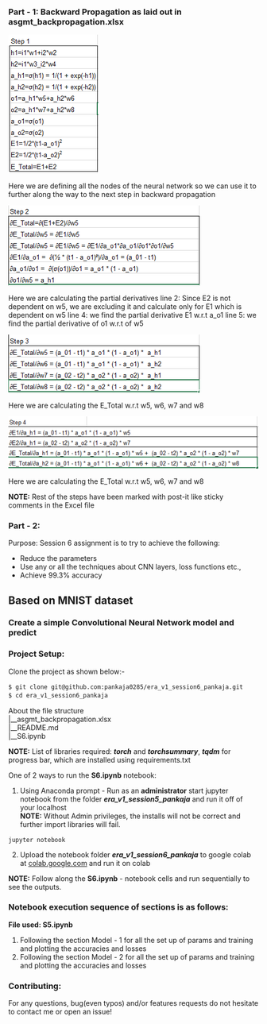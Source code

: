 ### Part - 1: Backward Propagation as laid out in asgmt_backpropagation.xlsx
![Step 1](backprop_step1.PNG)
<p>Here we are defining all the nodes of the neural network so we can use it to further along the 
way to the next step in backward propagation</p>

![Step 2](backprop_step2.PNG)
<p>Here we are calculating the partial derivatives
line 2: Since E2 is not dependent on w5, we are excluding it and calculate only for E1 which is dependent on w5
line 4: we find the partial derivative E1 w.r.t a_o1
line 5: we find the partial derivative of o1 w.r.t of w5
</p>

![Step 3](backprop_step3.PNG)
<p>Here we are calculating the E_Total w.r.t w5, w6, w7 and w8
</p>

![Step 4](backprop_step4.PNG)
<p>Here we are calculating the E_Total w.r.t w5, w6, w7 and w8
</p>
<p>
<b>NOTE:</b> Rest of the steps have been marked with post-it like sticky comments in the Excel file
</p>

### Part - 2: 
Purpose: Session 6 assignment is to try to achieve the following:
- Reduce the parameters
- Use any or all the techniques about CNN layers, loss functions etc.,
- Achieve 99.3% accuracy

## Based on MNIST dataset
### Create a simple Convolutional Neural Network model and predict

### Project Setup:
Clone the project as shown below:-

```bash
$ git clone git@github.com:pankaja0285/era_v1_session6_pankaja.git
$ cd era_v1_session6_pankaja
```
About the file structure</br>
|__asgmt_backpropagation.xlsx<br/>
|__README.md<br/>
|__S6.ipynb<br/>

**NOTE:** List of libraries required: ***torch*** and ***torchsummary***, ***tqdm*** for progress bar, which are installed using requirements.txt<br/>

One of 2 ways to run the **S6.ipynb** notebook:<br/>
1. Using Anaconda prompt - Run as an **administrator** start jupyter notebook from the folder ***era_v1_session5_pankaja*** and run it off of your localhost<br/>
**NOTE:** Without Admin privileges, the installs will not be correct and further import libraries will fail. <br/>
```
jupyter notebook
```
2. Upload the notebook folder ***era_v1_session6_pankaja*** to google colab at [colab.google.com](https://colab.research.google.com/) and run it on colab<br/>

**NOTE:** Follow along the **S6.ipynb** - notebook cells and run sequentially to see the outputs.

### Notebook execution sequence of sections is as follows:
**File used: S5.ipynb**
 1. Following the section Model - 1 for all the set up of params and training and plotting the 
    accuracies and losses
 2. Following the section Model - 2 for all the set up of params and training and plotting the 
    accuracies and losses


### Contributing:
For any questions, bug(even typos) and/or features requests do not hesitate to contact me or open an issue!
